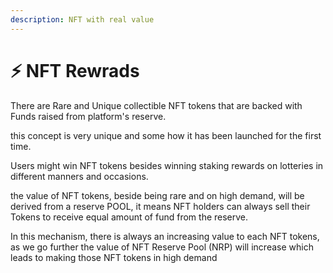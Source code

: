 ```yaml
---
description: NFT with real value
---
```


# ⚡ NFT Rewrads

There are Rare and Unique collectible NFT tokens that are backed with Funds raised from platform's reserve.

this concept is very unique and some how it has been launched for the first time.

Users might win NFT tokens besides winning staking rewards on lotteries in different manners and occasions.

the value of NFT tokens, beside being rare and on high demand, will be derived from a reserve POOL, it means NFT holders can always sell their Tokens to receive equal amount of fund from the reserve.

In this mechanism, there is always an increasing value to each NFT tokens, as we go further the value of NFT Reserve Pool \(NRP\) will increase which leads to making those NFT tokens in high demand


